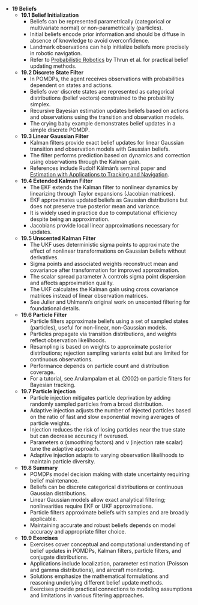- **19 Beliefs**
  - **19.1 Belief Initialization**
    - Beliefs can be represented parametrically (categorical or multivariate normal) or non-parametrically (particles).
    - Initial beliefs encode prior information and should be diffuse in absence of knowledge to avoid overconfidence.
    - Landmark observations can help initialize beliefs more precisely in robotic navigation.
    - Refer to [Probabilistic Robotics](https://mitpress.mit.edu/books/probabilistic-robotics) by Thrun et al. for practical belief updating methods.
  - **19.2 Discrete State Filter**
    - In POMDPs, the agent receives observations with probabilities dependent on states and actions.
    - Beliefs over discrete states are represented as categorical distributions (belief vectors) constrained to the probability simplex.
    - Recursive Bayesian estimation updates beliefs based on actions and observations using the transition and observation models.
    - The crying baby example demonstrates belief updates in a simple discrete POMDP.
  - **19.3 Linear Gaussian Filter**
    - Kalman filters provide exact belief updates for linear Gaussian transition and observation models with Gaussian beliefs.
    - The filter performs prediction based on dynamics and correction using observations through the Kalman gain.
    - References include Rudolf Kálmán’s seminal paper and [Estimation with Applications to Tracking and Navigation](https://www.wiley.com/en-us/Estimation+with+Applications+to+Tracking+and+Navigation-p-9780471546894).
  - **19.4 Extended Kalman Filter**
    - The EKF extends the Kalman filter to nonlinear dynamics by linearizing through Taylor expansions (Jacobian matrices).
    - EKF approximates updated beliefs as Gaussian distributions but does not preserve true posterior mean and variance.
    - It is widely used in practice due to computational efficiency despite being an approximation.
    - Jacobians provide local linear approximations necessary for updates.
  - **19.5 Unscented Kalman Filter**
    - The UKF uses deterministic sigma points to approximate the effect of nonlinear transformations on Gaussian beliefs without derivatives.
    - Sigma points and associated weights reconstruct mean and covariance after transformation for improved approximation.
    - The scalar spread parameter λ controls sigma point dispersion and affects approximation quality.
    - The UKF calculates the Kalman gain using cross covariance matrices instead of linear observation matrices.
    - See Julier and Uhlmann’s original work on unscented filtering for foundational details.
  - **19.6 Particle Filter**
    - Particle filters approximate beliefs using a set of sampled states (particles), useful for non-linear, non-Gaussian models.
    - Particles propagate via transition distributions, and weights reflect observation likelihoods.
    - Resampling is based on weights to approximate posterior distributions; rejection sampling variants exist but are limited for continuous observations.
    - Performance depends on particle count and distribution coverage.
    - For a tutorial, see Arulampalam et al. (2002) on particle filters for Bayesian tracking.
  - **19.7 Particle Injection**
    - Particle injection mitigates particle deprivation by adding randomly sampled particles from a broad distribution.
    - Adaptive injection adjusts the number of injected particles based on the ratio of fast and slow exponential moving averages of particle weights.
    - Injection reduces the risk of losing particles near the true state but can decrease accuracy if overused.
    - Parameters α (smoothing factors) and ν (injection rate scalar) tune the adaptive approach.
    - Adaptive injection adapts to varying observation likelihoods to maintain particle diversity.
  - **19.8 Summary**
    - POMDPs model decision making with state uncertainty requiring belief maintenance.
    - Beliefs can be discrete categorical distributions or continuous Gaussian distributions.
    - Linear Gaussian models allow exact analytical filtering; nonlinearities require EKF or UKF approximations.
    - Particle filters approximate beliefs with samples and are broadly applicable.
    - Maintaining accurate and robust beliefs depends on model accuracy and appropriate filter choice.
  - **19.9 Exercises**
    - Exercises cover conceptual and computational understanding of belief updates in POMDPs, Kalman filters, particle filters, and conjugate distributions.
    - Applications include localization, parameter estimation (Poisson and gamma distributions), and aircraft monitoring.
    - Solutions emphasize the mathematical formulations and reasoning underlying different belief update methods.
    - Exercises provide practical connections to modeling assumptions and limitations in various filtering approaches.
